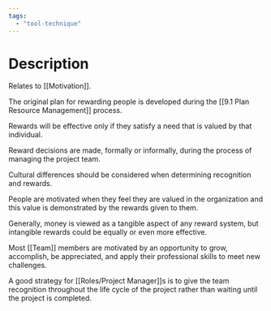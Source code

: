 ```yaml
---
tags:
  - "tool-technique"
---
```

# Description
Relates to [[Motivation]].

The original plan for rewarding people is developed during the [[9.1 Plan Resource Management]] process.

Rewards will be effective only if they satisfy a need that is valued by that individual.

Reward decisions are made, formally or informally, during the process of managing the project team.

Cultural differences should be considered when determining recognition and rewards.

People are motivated when they feel they are valued in the organization and this value is demonstrated by the rewards given to them.

Generally, money is viewed as a tangible aspect of any reward system, but intangible rewards could be equally or even more effective.

Most [[Team]] members are motivated by an opportunity to grow, accomplish, be appreciated, and apply their professional skills to meet new challenges.

A good strategy for [[Roles/Project Manager]]s is to give the team recognition throughout the life cycle of the project rather than waiting until the project is completed.